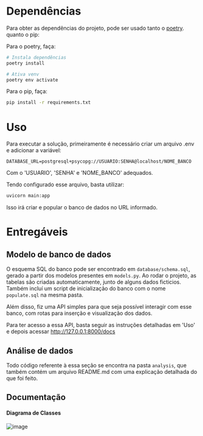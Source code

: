 
# Dependências

Para obter as dependências do projeto, pode ser usado tanto o [poetry](https://python-poetry.org/docs/#installing-with-pipx). quanto o pip:

Para o poetry, faça:
```sh
# Instala dependências
poetry install

# Ativa venv
poetry env activate
```
Para o pip, faça:
```sh
pip install -r requirements.txt
```

# Uso
Para executar a solução, primeiramente é necessário criar um arquivo .env e adicionar a variável:
```env
DATABASE_URL=postgresql+psycopg://USUARIO:SENHA@localhost/NOME_BANCO
```
Com o 'USUARIO', 'SENHA' e 'NOME_BANCO' adequados.

Tendo configurado esse arquivo, basta utilizar:
```sh
uvicorn main:app
```
Isso irá criar e popular o banco de dados no URL informado.

# Entregáveis
## Modelo de banco de dados
O esquema SQL do banco pode ser encontrado em `database/schema.sql`, gerado
a partir dos modelos presentes em `models.py`. Ao rodar o projeto, as tabelas são criadas automaticamente,
junto de alguns dados ficticios. Também incluí um script de inicialização do banco com o nome `populate.sql` na mesma pasta.
    
Além disso, fiz uma API simples para que seja possível interagir com esse banco, com rotas para inserção e visualização dos dados.

Para ter acesso a essa API, basta seguir as instruções detalhadas em 'Uso' e depois acessar http://127.0.0.1:8000/docs



## Análise de dados
Todo código referente à essa seção se encontra na pasta `analysis`, que também contém um arquivo README.md com uma explicação detalhada do que foi feito.

## Documentação
#### Diagrama de Classes
![image](https://github.com/user-attachments/assets/5f7ff388-c251-4d94-8103-3374323ed2bc)
